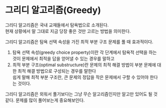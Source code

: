 # 그리디 알고리즘(Greedy)
그리디 알고리즘은 국내 교재들에서 탐욕법으로 소개된다.    
현재 상황에서 말 그대로 지금 당장 좋은 것만 고르는 방법을 의미한다.


그리디 알고리즘은 탐욕 선택 속성을 가진 최적 부분 구조 문제를 풀 때 효과적이다.
1. 탐욕 선택 속성(greedy choice property)이란 각 단계에서 탐욕적 선택을 하는 것이 문제에서 최적을 답을 얻어낼 수 있는 경우를 말하고
2. 최적 부분 구조(optimal substructure)란 문제의 최적 해결 방법이 부분 문제에 대한 최적 해결 방법으로 구성되는 경우를 말한다    
    쉽게 말해 최적 부분 구조란, 큰 문제의 정답을 작은 문제에서 구할 수 있어야 한다는 것이다.

그리디 알고리즘은 외워서 풀기보다는 그냥 무슨 알고리즘인지만 알고만 있어도 될 것 같다. 문제를 많이 풀어보는게 중요해보인다.
